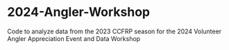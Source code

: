 # 2024-Angler-Workshop
Code to analyze data from the 2023 CCFRP season for the 2024 Volunteer Angler Appreciation Event and Data Workshop

